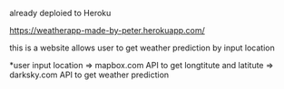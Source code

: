 already deploied to Heroku

https://weatherapp-made-by-peter.herokuapp.com/


this is a website allows user to get weather prediction by input location

*user input location => mapbox.com API to get longtitute and latitute => darksky.com API to get weather prediction
